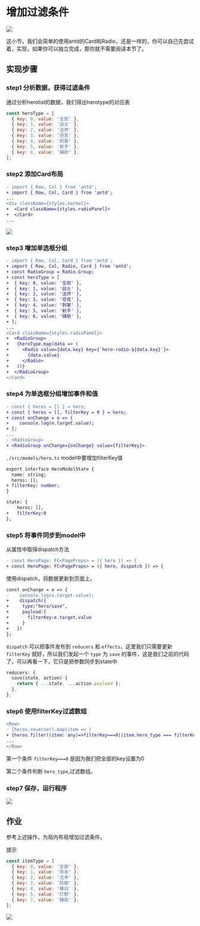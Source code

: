 # 增加过滤条件

![](https://cdn.nlark.com/yuque/0/2018/gif/123174/1545138897422-11de4b8d-8c42-448f-a64d-568aaf5ffb5f.gif#align=center&display=inline&height=816&originHeight=816&originWidth=1958&status=done&width=747)

这小节，我们会简单的使用antd的Card和Radio，还是一样的，你可以自己先尝试着，实现，如果你可以独立完成，那你就不需要阅读本节了。

## 实现步骤

### step1 分析数据，获得过滤条件

通过分析herolist的数据，我们得出herotype的对应表

```javascript
const heroType = [
  { key: 0, value: '全部' },
  { key: 1, value: '战士' },
  { key: 2, value: '法师' },
  { key: 3, value: '坦克' },
  { key: 4, value: '刺客' },
  { key: 5, value: '射手' },
  { key: 6, value: '辅助' },
];
```

### step2 添加Card布局

```diff
- import { Row, Col } from 'antd';
+ import { Row, Col, Card } from 'antd';
...
<div className={styles.normal}>
+  <Card className={styles.radioPanel}>
+  </Card>
...
```

![](https://cdn.nlark.com/yuque/0/2018/png/123174/1545139238245-109d65e8-05d3-4191-9cf3-5016c07e01d4.png#align=center&display=inline&height=246&originHeight=246&originWidth=1732&status=done&width=747)

### step3 增加单选框分组

```diff
- import { Row, Col, Card } from 'antd';
+ import { Row, Col, Radio, Card } from 'antd';
+ const RadioGroup = Radio.Group;
+ const heroType = [
+  { key: 0, value: '全部' },
+  { key: 1, value: '战士' },
+  { key: 2, value: '法师' },
+  { key: 3, value: '坦克' },
+  { key: 4, value: '刺客' },
+  { key: 5, value: '射手' },
+  { key: 6, value: '辅助' },
+ ];
...
<Card className={styles.radioPanel}>
+  <RadioGroup>
+   {heroType.map(data => (
+     <Radio value={data.key} key={`hero-rodio-${data.key}`}>
+       {data.value}
+     </Radio>
+   ))}
+  </RadioGroup>
</Card>
```

### step4 为单选框分组增加事件和值

```diff
- const { heros = [] } = hero;
+ const { heros = [], filterKey = 0 } = hero;
+ const onChange = e => {
+    console.log(e.target.value);
+ };
...
- <RadioGroup>
+ <RadioGroup onChange={onChange} value={filterKey}>
```

`./src/models/hero.ts` model中要增加filterKey值

```diff
export interface HeroModelState {
  name: string;
  heros: [];
+ filterKey: number;
}

state: {
    heros: [],
+   filterKey:0
},
```

### step5 将事件同步到model中

从属性中取得dispatch方法

```diff
- const HeroPage: FC<PageProps> = ({ hero }) => {
+ const HeroPage: FC<PageProps> = ({ hero, dispatch }) => {
```

使用dispatch，将数据更新到页面上。

```diff
const onChange = e => {
-    console.log(e.target.value);
+    dispatch({
+     type:"hero/save",
+     payload:{
+       filterKey:e.target.value
+     }
+   })
};
```

`dispatch` 可以把事件发布到 `reducers` 和 `effects`，这里我们只需要更新 `filterKey` 就好，所以我们发起一个 `type` 为 `save` 的事件，这是我们之前的代码了，可以再看一下，它只是把参数同步到state中

```javascript
reducers: {
  save(state, action) {
    return { ...state, ...action.payload };
  },
},
```

### step6 使用filterKey过滤数组

```diff
<Row>
- {heros.reverse().map(item => (
+ {heros.filter((item: any)=>filterKey===0||item.hero_type === filterKey).reverse().map((item: any) => (
...
</Row>
```

第一个条件 `filterKey===0` 是因为我们把全部的key设置为0

第二个条件判断 `hero_type`,过滤数组。

### step7 保存，运行程序

![](https://cdn.nlark.com/yuque/0/2018/gif/123174/1545140337075-3ff02e9d-a35b-4801-9c98-981085a0ba76.gif#align=center&display=inline&height=816&originHeight=816&originWidth=1958&status=done&width=747)

## 作业

参考上述操作，为局内布局增加过滤条件。

提示

```javascript
const itemType = [
  { key: 0, value: '全部' },
  { key: 1, value: '攻击' },
  { key: 2, value: '法术' },
  { key: 3, value: '防御' },
  { key: 4, value: '移动' },
  { key: 5, value: '打野' },
  { key: 7, value: '辅助' },
];
```

![](https://cdn.nlark.com/yuque/0/2018/gif/123174/1545141114618-664e8b3a-e541-44f1-b805-4b45d2c9861a.gif#align=center&display=inline&height=802&originHeight=802&originWidth=1960&status=done&width=747)